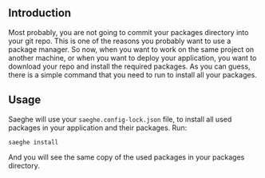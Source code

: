 ## Introduction

Most probably, you are not going to commit your packages directory into your git repo.
This is one of the reasons you probably want to use a package manager.
So now, when you want to work on the same project on another machine,
or when you want to deploy your application,
you want to download your repo and install the required packages.
As you can guess, there is a simple command that you need to run to install all your packages.

## Usage

Saeghe will use your `saeghe.config-lock.json` file,
to install all used packages in your application and their packages. Run:

```shell
saeghe install
```

And you will see the same copy of the used packages in your packages directory.

